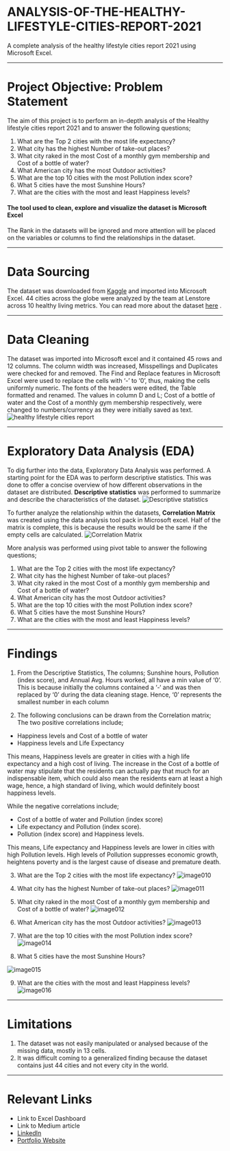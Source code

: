 # ANALYSIS-OF-THE-HEALTHY-LIFESTYLE-CITIES-REPORT-2021
A complete analysis of the healthy lifestyle cities report 2021 using Microsoft Excel. 


----
# Project Objective: Problem Statement
The aim of this project is to perform an in-depth analysis of the Healthy lifestyle cities report 2021 and to answer the following questions;

1.	What are the Top 2 cities with the most life expectancy?
2.	What city has the highest Number of take-out places?
3.	What city raked in the most Cost of a monthly gym membership and Cost of a bottle of water?
4.	What American city has the most Outdoor activities?
5.	What are the top 10 cities with the most Pollution index score?
6.	What 5 cities have the most Sunshine Hours?
7.	What are the cities with the most and least Happiness levels?

#### The tool used to clean, explore and visualize the dataset is Microsoft Excel
The Rank in the datasets will be ignored and more attention will be placed on the variables or columns to find the relationships in the dataset.

----
# Data Sourcing
The dataset was downloaded from [Kaggle](https://www.kaggle.com/datasets/prasertk/healthy-lifestyle-cities-report-2021) and imported into Microsoft Excel. 44 cities across the globe were analyzed by the team at Lenstore across 10 healthy living metrics. You can read more about the dataset [here](https://www.lenstore.co.uk/research/healthy-lifestyle-report/) .


---
# Data Cleaning
The dataset was imported into Microsoft excel and it contained 45 rows and 12 columns.
The column width was increased, Misspellings and Duplicates were checked for and removed. The Find and Replace features in Microsoft Excel were used to replace the cells with ‘-’ to ‘0’, thus, making the cells uniformly numeric. The fonts of the headers were edited, the Table formatted and renamed. The values in column D and L; Cost of a bottle of water and the Cost of a monthly gym membership respectively, were changed to numbers/currency as they were initially saved as text. 
![healthy lifestyle cities report](https://user-images.githubusercontent.com/105663796/195101374-fad9ad2a-a6f3-4338-8916-87d9e3ba638e.jpg)

---
# Exploratory Data Analysis (EDA)
To dig further into the data, Exploratory Data Analysis was performed. 
A starting point for the EDA was to perform descriptive statistics. This was done to offer a concise overview of how different observations in the dataset are distributed.
**Descriptive statistics** was performed to summarize and describe the characteristics of the dataset.
![Descriptive statistics](https://user-images.githubusercontent.com/105663796/195101771-70e14ced-ed31-4b24-958d-0b31d2f6ac2f.jpg)

To further analyze the relationship within the datasets, **Correlation Matrix** was created using the data analysis tool pack in Microsoft excel.
Half of the matrix is complete, this is because the results would be the same if the empty cells are calculated.
![Correlation Matrix](https://user-images.githubusercontent.com/105663796/195101841-f5d3a8df-384f-48d8-a58c-f658c84f5313.jpg)

More analysis was performed using pivot table to answer the following questions;
1.	What are the Top 2 cities with the most life expectancy?
2.	What city has the highest Number of take-out places?
3.	What city raked in the most Cost of a monthly gym membership and Cost of a bottle of water? 
4.	What American city has the most Outdoor activities?
5.	What are the top 10 cities with the most Pollution index score?
6.	What 5 cities have the most Sunshine Hours?
7.	What are the cities with the most and least Happiness levels?

---
# Findings
1.	From the Descriptive Statistics, The columns; Sunshine hours, Pollution (index score), and Annual Avg. Hours worked, all have a min value of  ‘0’. This is because initially the columns contained a ‘-‘ and was then replaced by ‘0’ during the data cleaning stage. Hence, ‘0’ represents the smallest number in each column

2.	The following conclusions can be drawn from the Correlation matrix; The two positive correlations include;
- Happiness levels and Cost of a bottle of water
- Happiness levels and Life Expectancy

This means, Happiness levels are greater in cities with a high life expectancy and a high cost of living. The increase in the Cost of a bottle of water may stipulate that the residents can actually pay that much for an indispensable item, which could also mean the residents earn at least a high wage, hence, a high standard of living, which would definitely boost happiness levels.

While the negative correlations include;
- Cost of a bottle of water and Pollution (index score)
- Life expectancy and Pollution (index score). 
- Pollution (index score) and Happiness levels.

This means, Life expectancy and Happiness levels are lower in cities with high Pollution levels. High levels of Pollution suppresses economic growth, heightens poverty and is the largest cause of disease and premature death.



3.	What are the Top 2 cities with the most life expectancy?
![image010](https://user-images.githubusercontent.com/105663796/195103049-d6e70975-26f1-48c9-867e-b735386ae239.png)

4.	What city has the highest Number of take-out places?
![image011](https://user-images.githubusercontent.com/105663796/195103108-d79118fd-3a33-42b3-94e6-8b45f6c3a713.png)

5.	What city raked in the most Cost of a monthly gym membership and Cost of a bottle of water? 
![image012](https://user-images.githubusercontent.com/105663796/195103213-b5cf7d3c-efb3-4376-8f03-724268a848e1.png)

6.	What American city has the most Outdoor activities?
![image013](https://user-images.githubusercontent.com/105663796/195103297-40d1ae67-208a-49b3-aeca-3dd7000252e9.png)

7.	What are the top 10 cities with the most Pollution index score?
![image014](https://user-images.githubusercontent.com/105663796/195103401-b79a7a61-ea7d-4be1-9ea0-12f82713ef27.png)

8.	What 5 cities have the most Sunshine Hours?

![image015](https://user-images.githubusercontent.com/105663796/195103467-02777d45-2ee3-4ccc-bd77-cb92783db08a.png)

9.	What are the cities with the most and least Happiness levels?
![image016](https://user-images.githubusercontent.com/105663796/195103521-6f03d936-8909-4c8a-8568-32924f0d2126.png)

---
# Limitations
1.	The dataset was not easily manipulated or analysed because of the missing data, mostly in 13 cells.
2.	It was difficult coming to a generalized finding because the dataset contains just 44 cities and not every city in the world.

---
# Relevant Links
- Link to Excel Dashboard
- Link to Medium article
- [LinkedIn](http://linkedin.com/in/hassana-abdulkadir-1639301b8)
- [Portfolio Website](https://hassana113.github.io)









